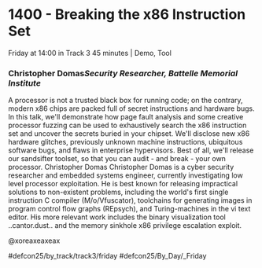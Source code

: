 # 1400 - Breaking the x86 Instruction Set
Friday at 14:00 in Track 3
45 minutes | Demo, Tool
### Christopher Domas*Security Researcher, Battelle Memorial Institute*

A processor is not a trusted black box for running code; on the contrary, modern x86 chips are packed full of secret instructions and hardware bugs. In this talk, we'll demonstrate how page fault analysis and some creative processor fuzzing can be used to exhaustively search the x86 instruction set and uncover the secrets buried in your chipset. We'll disclose new x86 hardware glitches, previously unknown machine instructions, ubiquitous software bugs, and flaws in enterprise hypervisors. Best of all, we'll release our sandsifter toolset, so that you can audit - and break - your own processor.
Christopher Domas
Christopher Domas is a cyber security researcher and embedded systems engineer, currently investigating low level processor exploitation. He is best known for releasing impractical solutions to non-existent problems, including the world's first single instruction C compiler (M/o/Vfuscator), toolchains for generating images in program control flow graphs (REpsych), and Turing-machines in the vi text editor. His more relevant work includes the binary visualization tool ..cantor.dust.. and the memory sinkhole x86 privilege escalation exploit.

@xoreaxeaxeax

#defcon25/by_track/track3/friday #defcon25/By_Day/_Friday